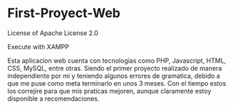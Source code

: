 # First-Proyect-Web

License of Apache License 2.0

Execute with XAMPP

Esta aplicacion web cuenta con tecnologias como PHP, Javascript, HTML, CSS, MySQL, entre otras. Siendo el primer proyecto realizado de manera independiente por mi y teniendo algunos errores de gramatica, debido a que me puse como meta terminarlo en unos 3 meses. Con el tiempo estos los correjire para que mis praticas mejoren, aunque claramente estoy disponible a recomendaciones.
